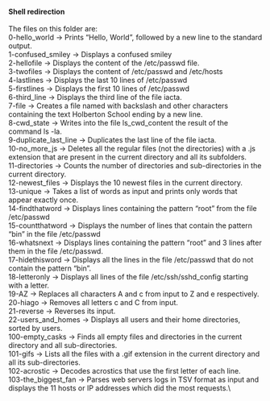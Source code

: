 **Shell redirection**\
\
The files on this folder are:\
0-hello_world -> Prints “Hello, World”, followed by a new line to the standard output.\
1-confused_smiley -> Displays a confused smiley\
2-hellofile -> Displays the content of the /etc/passwd file.\
3-twofiles -> Displays the content of /etc/passwd and /etc/hosts\
4-lastlines -> Displays the last 10 lines of /etc/passwd\
5-firstlines -> Displays the first 10 lines of /etc/passwd\
6-third_line -> Displays the third line of the file iacta.\
7-file -> Creates a file named with backslash and other characters containing the text Holberton School ending by a new line.\
8-cwd_state -> Writes into the file ls_cwd_content the result of the command ls -la.\
9-duplicate_last_line -> Duplicates the last line of the file iacta.\
10-no_more_js -> Deletes all the regular files (not the directories) with a .js extension that are present in the current directory and all its subfolders.\
11-directories -> Counts the number of directories and sub-directories in the current directory.\
12-newest_files -> Displays the 10 newest files in the current directory.\
13-unique -> Takes a list of words as input and prints only words that appear exactly once.\
14-findthatword -> Displays lines containing the pattern “root” from the file /etc/passwd\
15-countthatword -> Displays the number of lines that contain the pattern “bin” in the file /etc/passwd\
16-whatsnext -> Displays lines containing the pattern “root” and 3 lines after them in the file /etc/passwd.\
17-hidethisword -> Displays all the lines in the file /etc/passwd that do not contain the pattern “bin”.\
18-letteronly -> Displays all lines of the file /etc/ssh/sshd_config starting with a letter.\
19-AZ -> Replaces all characters A and c from input to Z and e respectively.\
20-hiago -> Removes all letters c and C from input.\
21-reverse -> Reverses its input.\
22-users_and_homes -> Displays all users and their home directories, sorted by users.\
100-empty_casks -> Finds all empty files and directories in the current directory and all sub-directories.\
101-gifs -> Lists all the files with a .gif extension in the current directory and all its sub-directories.\
102-acrostic -> Decodes acrostics that use the first letter of each line.\
103-the_biggest_fan -> Parses web servers logs in TSV format as input and displays the 11 hosts or IP addresses which did the most requests.\

